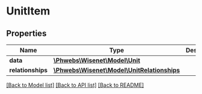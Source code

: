 # UnitItem

## Properties
Name | Type | Description | Notes
------------ | ------------- | ------------- | -------------
**data** | [**\Phwebs\Wisenet\Model\Unit**](Unit.md) |  | [optional] 
**relationships** | [**\Phwebs\Wisenet\Model\UnitRelationships**](UnitRelationships.md) |  | [optional] 

[[Back to Model list]](../../README.md#documentation-for-models) [[Back to API list]](../../README.md#documentation-for-api-endpoints) [[Back to README]](../../README.md)


